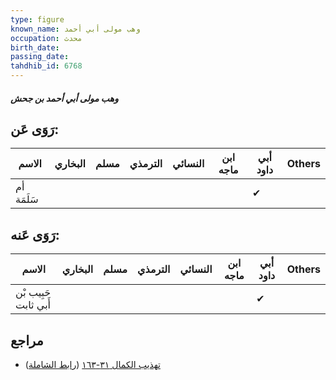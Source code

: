 ```yaml
---
type: figure
known_name: وهب مولى أبي أحمد
occupation: محدث
birth_date:
passing_date:
tahdhib_id: 6768
---
```

##### وهب مولى أبي أحمد بن جحش

## رَوَى عَن:
| الاسم      | البخاري | مسلم | الترمذي | النسائي | ابن ماجه | أبي داود | Others |
| ---------- | ------- | ---- | ------- | ------- | -------- | -------- | ------ |
| أم سَلَمَة |         |      |         |         |          | ✔        |        |
## رَوَى عَنه:
| الاسم                | البخاري | مسلم | الترمذي | النسائي | ابن ماجه | أبي داود | Others |
| -------------------- | ------- | ---- | ------- | ------- | -------- | -------- | ------ |
| حَبِيب بْن أَبي ثابت |         |      |         |         |          | ✔        |        |
## مراجع
- [تهذيب الكمال ٣١-١٦٣](obsidian://open?vault=Tahdhib-al-Kamal&file=Figures/٦٧٦٨-وهب%20مولى%20أبي%20أحمد%20بن%20جحش) ([رابط الشاملة](https://shamela.ws/book/3722/16711))